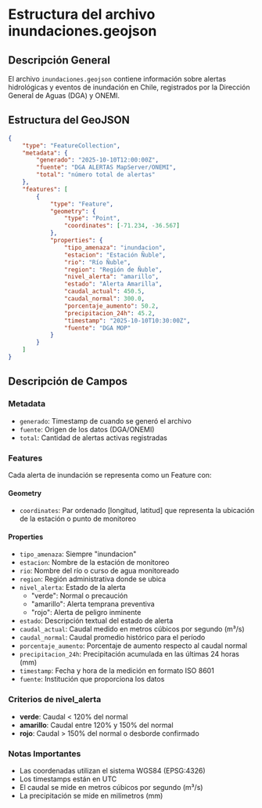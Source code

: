 # Estructura del archivo inundaciones.geojson

## Descripción General
El archivo `inundaciones.geojson` contiene información sobre alertas hidrológicas y eventos de inundación en Chile, registrados por la Dirección General de Aguas (DGA) y ONEMI.

## Estructura del GeoJSON

```json
{
    "type": "FeatureCollection",
    "metadata": {
        "generado": "2025-10-10T12:00:00Z",
        "fuente": "DGA ALERTAS MapServer/ONEMI",
        "total": "número total de alertas"
    },
    "features": [
        {
            "type": "Feature",
            "geometry": {
                "type": "Point",
                "coordinates": [-71.234, -36.567]
            },
            "properties": {
                "tipo_amenaza": "inundacion",
                "estacion": "Estación Ñuble",
                "rio": "Río Ñuble",
                "region": "Región de Ñuble",
                "nivel_alerta": "amarillo",
                "estado": "Alerta Amarilla",
                "caudal_actual": 450.5,
                "caudal_normal": 300.0,
                "porcentaje_aumento": 50.2,
                "precipitacion_24h": 45.2,
                "timestamp": "2025-10-10T10:30:00Z",
                "fuente": "DGA MOP"
            }
        }
    ]
}
```

## Descripción de Campos

### Metadata
- `generado`: Timestamp de cuando se generó el archivo
- `fuente`: Origen de los datos (DGA/ONEMI)
- `total`: Cantidad de alertas activas registradas

### Features
Cada alerta de inundación se representa como un Feature con:

#### Geometry
- `coordinates`: Par ordenado [longitud, latitud] que representa la ubicación de la estación o punto de monitoreo

#### Properties
- `tipo_amenaza`: Siempre "inundacion"
- `estacion`: Nombre de la estación de monitoreo
- `rio`: Nombre del río o curso de agua monitoreado
- `region`: Región administrativa donde se ubica
- `nivel_alerta`: Estado de la alerta
  - "verde": Normal o precaución
  - "amarillo": Alerta temprana preventiva
  - "rojo": Alerta de peligro inminente
- `estado`: Descripción textual del estado de alerta
- `caudal_actual`: Caudal medido en metros cúbicos por segundo (m³/s)
- `caudal_normal`: Caudal promedio histórico para el período
- `porcentaje_aumento`: Porcentaje de aumento respecto al caudal normal
- `precipitacion_24h`: Precipitación acumulada en las últimas 24 horas (mm)
- `timestamp`: Fecha y hora de la medición en formato ISO 8601
- `fuente`: Institución que proporciona los datos

### Criterios de nivel_alerta
- **verde**: Caudal < 120% del normal
- **amarillo**: Caudal entre 120% y 150% del normal
- **rojo**: Caudal > 150% del normal o desborde confirmado

### Notas Importantes
- Las coordenadas utilizan el sistema WGS84 (EPSG:4326)
- Los timestamps están en UTC
- El caudal se mide en metros cúbicos por segundo (m³/s)
- La precipitación se mide en milímetros (mm)